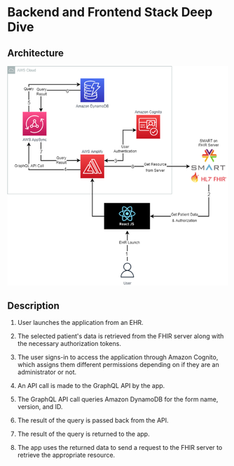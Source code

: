 # Backend and Frontend Stack Deep Dive

## Architecture

![Architecture diagram](../docs/images/architecture-diagram.png)

## Description

1. User launches the application from an EHR.

2. The selected patient's data is retrieved from the FHIR server along with the necessary authorization tokens.

3. The user signs-in to access the application through Amazon Cognito, which assigns them different permissions depending on if they are an administrator or not.

4. An API call is made to the GraphQL API by the app.

5. The GraphQL API call queries Amazon DynamoDB for the form name, version, and ID.

6. The result of the query is passed back from the API.

7. The result of the query is returned to the app.

8. The app uses the returned data to send a request to the FHIR server to retrieve the appropriate resource.